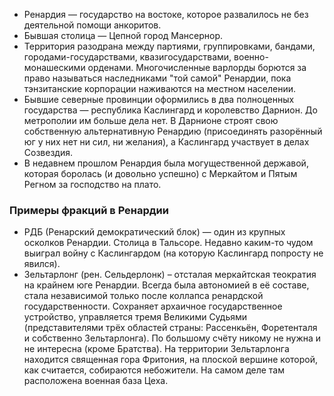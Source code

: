 * Ренардия — государство на востоке, которое развалилось не без деятельной помощи анкоритов.
* Бывшая столица — Цепной город Мансернор.
* Территория разодрана между партиями, группировками, бандами, городами-государствами, квазигосударствами, военно-монашескими орденами. Многочисленные варлорды борются за право называться наследниками "той самой" Ренардии, пока тэнзитанские корпорации наживаются на местном населении.
* Бывшие северные провинции оформились в два полноценных государства — республика Каслингард и королевство Дарнион. До метрополии им больше дела нет. В Дарнионе строят свою собственную альтернативную Ренардию (присоединять разорённый юг у них нет ни сил, ни желания), а Каслингард участвует в делах Созвездия.
* В недавнем прошлом Ренардия была могущественной державой, которая боролась (и довольно успешно) с Меркайтом и Пятым Регном за господство на плато.
### Примеры фракций в Ренардии
* РДБ (Ренарский демократический блок) — один из крупных осколков Ренардии. Столица в Тальсоре. Недавно каким-то чудом выиграл войну с Каслингардом (на которую Каслингард попросту не явился).
* Зельтарлонг (рен. Сельдерлонк) – отсталая меркайтская теократия на крайнем юге Ренардии. Всегда была автономией в её составе, стала независимой только после коллапса ренардской государственности. Сохраняет архаичное государственное устройство, управляется тремя Великими Судьями (представителями трёх областей страны: Рассенкьён, Форетенталя и собственно Зельтарлонга). По большому счёту никому не нужна и не интересна (кроме Братства). На территории Зельтарлонга находится священная гора Фритония, на плоской вершине которой, как считается, собираются небожители. На самом деле там расположена военная база Цеха.
